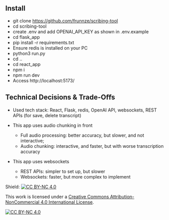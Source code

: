 ## Install
- git clone https://github.com/frunnze/scribing-tool
- cd scribing-tool
- create .env and add OPENAI_API_KEY as shown in .env.example
- cd flask_app
- pip install -r requirements.txt
- Ensure redis is installed on your PC
- python3 run.py
- cd ..
- cd react_app
- npm i
- npm run dev
- Access http://localhost:5173/


## Technical Decisions & Trade-Oﬀs
- Used tech stack: React, Flask, redis, OpenAI API, websockets, REST APIs (for save, delete transcript)

- This app uses audio chunking in front
    - Full audio processing: better accuracy, but slower, and not interactive;
    - Audio chunking: interactive, and faster, but with worse transcription accuracy
- This app uses websockets
    - REST APIs: simpler to set up, but slower
    - Websockets: faster, but more complex to implement

Shield: [![CC BY-NC 4.0][cc-by-nc-shield]][cc-by-nc]

This work is licensed under a
[Creative Commons Attribution-NonCommercial 4.0 International License][cc-by-nc].

[![CC BY-NC 4.0][cc-by-nc-image]][cc-by-nc]

[cc-by-nc]: https://creativecommons.org/licenses/by-nc/4.0/
[cc-by-nc-image]: https://licensebuttons.net/l/by-nc/4.0/88x31.png
[cc-by-nc-shield]: https://img.shields.io/badge/License-CC%20BY--NC%204.0-lightgrey.svg